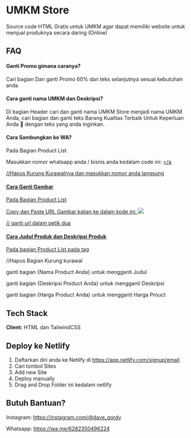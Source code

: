 # UMKM Store

Source code HTML Gratis untuk UMKM agar dapat memiliki website untuk menjual produknya secara daring (Online)

## FAQ

#### Ganti Promo gimana caranya?

Cari bagian <!-- Start Promo --> Dan ganti Promo 60% dan teks selanjutnya sesuai kebutuhan anda

#### Cara ganti nama UMKM dan Deskripsi?

Di bagian Header cari <!-- Ganti Nama UMKM Anda --> dan ganti nama UMKM Store menjadi nama UMKM Anda, cari bagian <!-- Ganti Deskripsi UMKM Anda --> dan ganti teks Barang Kualitas Terbaik Untuk Keperluan Anda 🎉 dengan teks yang anda inginkan.

#### Cara Sambungkan ke WA?

Pada Bagian Product List

Masukkan nomor whatsapp anda / bisnis anda kedalam code ini:
<a href="https://wa.me/62{nomor_anda}?text=Halo Admin saya ingin pesan produk ini." ></a

//Hapus Kurung Kurawalnya dan masukkan nomor anda langsung

#### Cara Ganti Gambar

Pada Bagian Product List

Copy dan Paste URL Gambar kalian ke dalam kode ini:
<img src="https://images.unsplash.com/photo-1592921870789-04563d55041c?ixlib=rb-4.0.3&ixid=MnwxMjA3fDB8MHxwaG90by1wYWdlfHx8fGVufDB8fHx8&auto=format&fit=crop&w=774&q=80"/>

// ganti url dalam petik dua

#### Cara Judul Produk dan Deskripsi Produk

Pada bagian Product List pada tag <a>

//Hapus Bagian Kurung kurawal

ganti bagian {Nama Product Anda} untuk mengganti Judul

ganti bagian {Deskripsi Product Anda} untuk mengganti Deskripsi

ganti bagian {Harga Product Anda} untuk mengganti Harga Prouct

## Tech Stack

**Client:** HTML dan TailwindCSS

## Deploy ke Netlify

1. Daftarkan diri anda ke Netlify di https://app.netlify.com/signup/email
2. Cari tombol Sites
3. Add new Site
4. Deploy manually
5. Drag and Drop Folder ini kedalam netlify

## Butuh Bantuan?

Instagram: https://instagram.com/@dave_gordy

Whatsapp: https://wa.me/6282350496224
